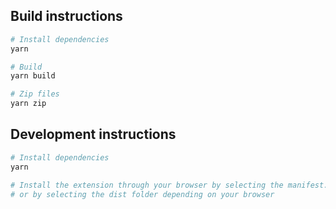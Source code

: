 ## Build instructions

``` bash
# Install dependencies
yarn

# Build
yarn build

# Zip files
yarn zip
```

## Development instructions
``` bash
# Install dependencies
yarn

# Install the extension through your browser by selecting the manifest.json file 
# or by selecting the dist folder depending on your browser
```
